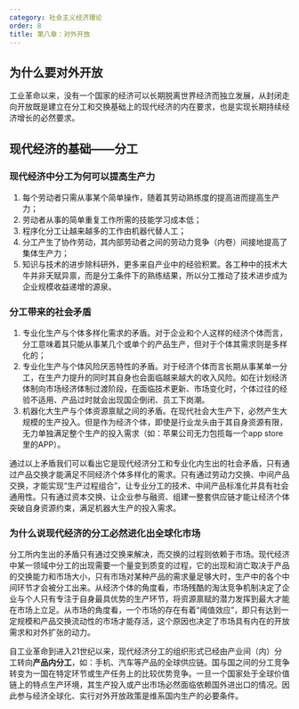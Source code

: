 ```yaml
---
category: 社会主义经济理论
order: 8
title: 第八章：对外开放
---
```


## 为什么要对外开放

工业革命以来，没有一个国家的经济可以长期脱离世界经济而独立发展，从封闭走向开放既是建立在分工和交换基础上的现代经济的内在要求，也是实现长期持续经济增长的必然要求。

## 现代经济的基础——分工

### 现代经济中分工为何可以提高生产力

1. 每个劳动者只需从事某个简单操作，随着其劳动熟练度的提高进而提高生产力；
2. 劳动者从事的简单重复工作所需的技能学习成本低；
3. 程序化分工让越来越多的工作由机器代替人工；
4. 分工产生了协作劳动，其内部劳动者之间的劳动力竞争（内卷）间接地提高了集体生产力；
5. 知识与技术的进步除科研外，更多来自产业中的经验积累。各工种中的技术大牛并非天赋异禀，而是分工条件下的熟练结果，所以分工推动了技术进步成为企业规模收益递增的源泉。

### 分工带来的社会矛盾

1. 专业化生产与个体多样化需求的矛盾。对于企业和个人这样的经济个体而言，分工意味着其只能从事某几个或单个的产品生产，但对于个体其需求则是多样化的；
2. 专业化生产与个体风险厌恶特性的矛盾。对于经济个体而言长期从事某单一分工，在生产力提升的同时其自身也会面临越来越大的收入风险。如在计划经济体制向市场经济体制过渡阶段，在面临技术更新、市场变化时，个体过往的经验不适用、产品过时就会出现国企倒闭、员工下岗潮。
3. 机器化大生产与个体资源禀赋之间的矛盾。在现代社会大生产下，必然产生大规模的生产投入。但是作为经济个体，即使是行业龙头由于其自身资源有限，无力单独满足整个生产的投入需求（如：苹果公司无力包揽每一个app store里的APP）。

通过以上矛盾我们可以看出它是现代经济分工和专业化内生出的社会矛盾，只有通过产品交换才能满足不同经济个体多样化的需求。只有通过劳动力交换、中间产品交换，才能实现“生产过程组合”，让专业分工的技术、中间产品标准化并具有社会通用性。只有通过资本交换、让企业参与融资、组建一整套供应链才能让经济个体突破自身资源约束，满足机器大生产的投入需求。

### 为什么说现代经济的分工必然进化出全球化市场

分工所内生出的矛盾只有通过交换来解决，而交换的过程则依赖于市场。现代经济中某一领域中分工的出现需要一个量变到质变的过程，它的出现和消亡取决于产品的交换能力和市场大小，只有市场对某种产品的需求量足够大时，生产中的各个中间环节才会被分工出来。从经济个体的角度看，市场残酷的淘汰竞争机制决定了企业与个人只有专注于自身最具优势的生产环节，将资源禀赋的潜力发挥到最大才能在市场上立足。从市场的角度看，一个市场的存在有着“阈值效应”，即只有达到一定规模和产品交换流动性的市场才能存活，这个原因也决定了市场具有内在的开放需求和对外扩张的动力。

自工业革命到进入21世纪以来，现代经济分工的组织形式已经由产业间（内）分工转向**产品内分工**，如：手机、汽车等产品的全球供应链。国与国之间的分工竞争转变为一国在特定环节或生产任务上的比较优势竞争。一旦一个国家处于全球价值链上的特点生产环境，其生产投入或产出市场必然面临依赖国外进出口的情况。因此参与经济全球化、实行对外开放政策是维系国内生产的必要条件。